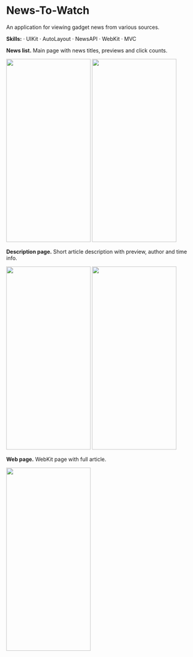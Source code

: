 # News-To-Watch
An application for viewing gadget news from various sources.

**Skills:** · UIKit · AutoLayout · NewsAPI · WebKit · MVC

**News list.** Main page with news titles, previews and click counts.

<img src="https://github.com/WoTRemboy/News-To-Watch/assets/86191268/a4085628-509f-4c6e-850e-67f952c933bf" width="225" height="487"/>	
<img src="https://github.com/WoTRemboy/News-To-Watch/assets/86191268/c30c3a6c-f693-40ff-b0a0-5329c8a4dd8a" width="225" height="487"/>

**Description page.** Short article description with preview, author and time info.

<img src="https://github.com/WoTRemboy/News-To-Watch/assets/86191268/11f11fdb-8e45-4400-88c7-8039a670dbc5" width="225" height="487"/>	
<img src="https://github.com/WoTRemboy/News-To-Watch/assets/86191268/60909a0a-b6c1-41ca-b4cb-87d9a52570a1" width="225" height="487"/>

**Web page.** WebKit page with full article.

<img src="https://github.com/WoTRemboy/News-To-Watch/assets/86191268/f5f9160b-6c76-412b-bdd2-83feef7b569f" width="225" height="487"/>
